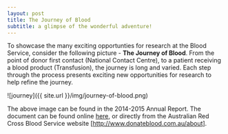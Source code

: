 ```yaml
---
layout: post
title: The Journey of Blood
subtitle: a glimpse of the wonderful adventure!
---
```


To showcase the many exciting opportunties for research at the Blood Service, consider the following picture - **The Journey of Blood**. From the point of donor first contact (National Contact Centre), to a patient receiving a blood product (Transfusion), the journey is long and varied. Each step through the process presents exciting new  opportunities for research to help refine the journey.   

![journey]({{ site.url }}/img/journey-of-blood.png)

The above image can be found in the 2014-2015 Annual Report. The document can be found online [here]({{site.url}}/uploads/Annual-Report-2015.pdf), or directly from the Australian Red Cross Blood Service website [http://www.donateblood.com.au/about].
